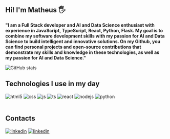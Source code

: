 ## Hi! I'm Matheus 🖐️

**"I am a Full Stack developer and AI and Data Science enthusiast with experience in JavaScript, TypeScript, React, Python, Flask. My goal is to combine my software development skills with my passion for AI and Data Science to build intelligent and innovative solutions. On my Github, you can find personal projects and open-source contributions that demonstrate my skills and knowledge in these technologies, as well as my passion for AI and Data Science."**

![GitHub stats](https://github-readme-stats.vercel.app/api?username=MathLevi20&show_icons=true&theme=dracula&count_private=true)

## Technologies I use in my day

<div style="display: inline_block">
  <img align="center" alt="html5" src="https://img.shields.io/badge/HTML5-E34F26?style=for-the-badge&logo=html5&logoColor=white" />
  <img align="center" alt="css" src="https://img.shields.io/badge/CSS3-1572B6?style=for-the-badge&logo=css3&logoColor=white" />
  <img align="center" alt="js" src="https://img.shields.io/badge/JavaScript-F7DF1E?style=for-the-badge&logo=javascript&logoColor=black" />
  <img align="center" alt="ts" src="https://img.shields.io/badge/TypeScript-007ACC?style=for-the-badge&logo=typescript&logoColor=white" />
  <img align="center" alt="react" src="https://img.shields.io/badge/React-20232A?style=for-the-badge&logo=react&logoColor=61DAFB" />
  <img align="center" alt="nodejs" src="https://img.shields.io/badge/Node.js-43853D?style=for-the-badge&logo=node.js&logoColor=white" />
  <img align="center" alt="python" src="https://img.shields.io/badge/python-3670A0?style=for-the-badge&logo=python&logoColor=ffdd54" />

</div><br/>

## Contacts
<div style="display: inline_block">
  <a href= "https://linkedin.com/in/matheus-levi-621125150">
  <img align="center" alt="linkedin" src="https://img.shields.io/badge/LinkedIn-0077B5?style=for-the-badge&logo=linkedin&logoColor=white" href="https://linkedin.com/in/matheus-levi-621125150" /><a/>
  <a href= "https://matheuslevi2012@gmail.com">
  <img align="center" alt="linkedin" src="https://img.shields.io/badge/Gmail-D14836?style=for-the-badge&logo=gmail&logoColor=white"/><a/>
</div><br/>

<!--
**MathLevi20/MathLevi20** is a ✨ _special_ ✨ repository because its `README.md` (this file) appears on your GitHub profile.

Here are some ideas to get you started:

- 🔭 I’m currently working on ...
- 🌱 I’m currently learning ...
- 👯 I’m looking to collaborate on ...
- 🤔 I’m looking for help with ...
- 💬 Ask me about ...
- 📫 How to reach me: ...
- 😄 Pronouns: ...
- ⚡ Fun fact: ...
-->
